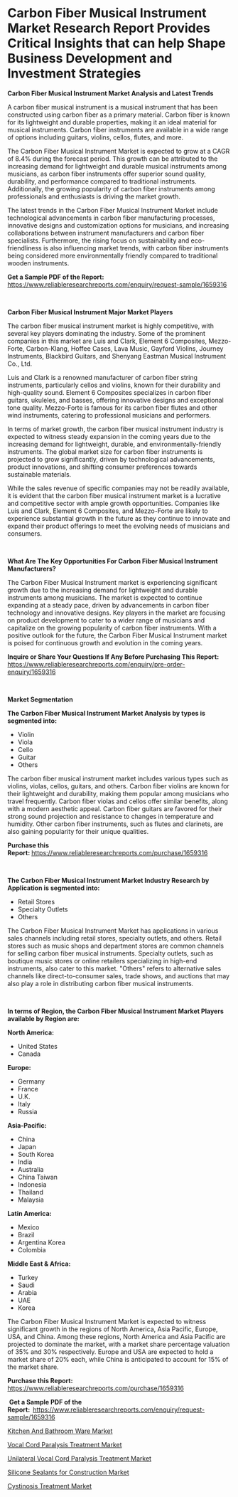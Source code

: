 <p><h1>Carbon Fiber Musical Instrument Market Research Report Provides Critical Insights that can help Shape Business Development and Investment Strategies</h1></p><p><strong>Carbon Fiber Musical Instrument Market Analysis and Latest Trends</strong></p>
<p><p>A carbon fiber musical instrument is a musical instrument that has been constructed using carbon fiber as a primary material. Carbon fiber is known for its lightweight and durable properties, making it an ideal material for musical instruments. Carbon fiber instruments are available in a wide range of options including guitars, violins, cellos, flutes, and more.</p><p>The Carbon Fiber Musical Instrument Market is expected to grow at a CAGR of 8.4% during the forecast period. This growth can be attributed to the increasing demand for lightweight and durable musical instruments among musicians, as carbon fiber instruments offer superior sound quality, durability, and performance compared to traditional instruments. Additionally, the growing popularity of carbon fiber instruments among professionals and enthusiasts is driving the market growth.</p><p>The latest trends in the Carbon Fiber Musical Instrument Market include technological advancements in carbon fiber manufacturing processes, innovative designs and customization options for musicians, and increasing collaborations between instrument manufacturers and carbon fiber specialists. Furthermore, the rising focus on sustainability and eco-friendliness is also influencing market trends, with carbon fiber instruments being considered more environmentally friendly compared to traditional wooden instruments.</p></p>
<p><strong>Get a Sample PDF of the Report:&nbsp;</strong> <a href="https://www.reliableresearchreports.com/enquiry/request-sample/1659316">https://www.reliableresearchreports.com/enquiry/request-sample/1659316</a></p>
<p>&nbsp;</p>
<p><strong>Carbon Fiber Musical Instrument Major Market Players</strong></p>
<p><p>The carbon fiber musical instrument market is highly competitive, with several key players dominating the industry. Some of the prominent companies in this market are Luis and Clark, Element 6 Composites, Mezzo-Forte, Carbon-Klang, Hoffee Cases, Lava Music, Gayford Violins, Journey Instruments, Blackbird Guitars, and Shenyang Eastman Musical Instrument Co., Ltd.</p><p>Luis and Clark is a renowned manufacturer of carbon fiber string instruments, particularly cellos and violins, known for their durability and high-quality sound. Element 6 Composites specializes in carbon fiber guitars, ukuleles, and basses, offering innovative designs and exceptional tone quality. Mezzo-Forte is famous for its carbon fiber flutes and other wind instruments, catering to professional musicians and performers.</p><p>In terms of market growth, the carbon fiber musical instrument industry is expected to witness steady expansion in the coming years due to the increasing demand for lightweight, durable, and environmentally-friendly instruments. The global market size for carbon fiber instruments is projected to grow significantly, driven by technological advancements, product innovations, and shifting consumer preferences towards sustainable materials.</p><p>While the sales revenue of specific companies may not be readily available, it is evident that the carbon fiber musical instrument market is a lucrative and competitive sector with ample growth opportunities. Companies like Luis and Clark, Element 6 Composites, and Mezzo-Forte are likely to experience substantial growth in the future as they continue to innovate and expand their product offerings to meet the evolving needs of musicians and consumers.</p></p>
<p>&nbsp;</p>
<p><strong>What Are The Key Opportunities For Carbon Fiber Musical Instrument Manufacturers?</strong></p>
<p><p>The Carbon Fiber Musical Instrument market is experiencing significant growth due to the increasing demand for lightweight and durable instruments among musicians. The market is expected to continue expanding at a steady pace, driven by advancements in carbon fiber technology and innovative designs. Key players in the market are focusing on product development to cater to a wider range of musicians and capitalize on the growing popularity of carbon fiber instruments. With a positive outlook for the future, the Carbon Fiber Musical Instrument market is poised for continuous growth and evolution in the coming years.</p></p>
<p><strong>Inquire or Share Your Questions If Any Before Purchasing This Report:</strong> <a href="https://www.reliableresearchreports.com/enquiry/pre-order-enquiry/1659316">https://www.reliableresearchreports.com/enquiry/pre-order-enquiry/1659316</a></p>
<p>&nbsp;</p>
<p><strong>Market Segmentation</strong></p>
<p><strong>The Carbon Fiber Musical Instrument Market Analysis by types is segmented into:</strong></p>
<p><ul><li>Violin</li><li>Viola</li><li>Cello</li><li>Guitar</li><li>Others</li></ul></p>
<p><p>The carbon fiber musical instrument market includes various types such as violins, violas, cellos, guitars, and others. Carbon fiber violins are known for their lightweight and durability, making them popular among musicians who travel frequently. Carbon fiber violas and cellos offer similar benefits, along with a modern aesthetic appeal. Carbon fiber guitars are favored for their strong sound projection and resistance to changes in temperature and humidity. Other carbon fiber instruments, such as flutes and clarinets, are also gaining popularity for their unique qualities.</p></p>
<p><strong>Purchase this Report:&nbsp;</strong><a href="https://www.reliableresearchreports.com/purchase/1659316">https://www.reliableresearchreports.com/purchase/1659316</a></p>
<p>&nbsp;</p>
<p><strong>The Carbon Fiber Musical Instrument Market Industry Research by Application is segmented into:</strong></p>
<p><ul><li>Retail Stores</li><li>Specialty Outlets</li><li>Others</li></ul></p>
<p><p>The Carbon Fiber Musical Instrument Market has applications in various sales channels including retail stores, specialty outlets, and others. Retail stores such as music shops and department stores are common channels for selling carbon fiber musical instruments. Specialty outlets, such as boutique music stores or online retailers specializing in high-end instruments, also cater to this market. "Others" refers to alternative sales channels like direct-to-consumer sales, trade shows, and auctions that may also play a role in distributing carbon fiber musical instruments.</p></p>
<p>&nbsp;</p>
<p><strong>In terms of Region, the Carbon Fiber Musical Instrument Market Players available by Region are:</strong></p>
<p>
    <p> <strong> North America: </strong>
        <ul>
            <li>United States</li>
            <li>Canada</li>
        </ul>
        </p> 
    <p> <strong> Europe: </strong>
        <ul>
            <li>Germany</li>
            <li>France</li>
            <li>U.K.</li>
            <li>Italy</li>
            <li>Russia</li>
        </ul>
        </p> 
    <p> <strong> Asia-Pacific: </strong>
        <ul>
            <li>China</li>
            <li>Japan</li>
            <li>South Korea</li>
            <li>India</li>
            <li>Australia</li>
            <li>China Taiwan</li>
            <li>Indonesia</li>
            <li>Thailand</li>
            <li>Malaysia</li>
        </ul>
        </p> 
    <p> <strong> Latin America: </strong>
        <ul>
            <li>Mexico</li>
            <li>Brazil</li>
            <li>Argentina Korea</li>
            <li>Colombia</li>
        </ul>
        </p> 
    <p> <strong> Middle East & Africa: </strong>
        <ul>
            <li>Turkey</li>
            <li>Saudi</li>
            <li>Arabia</li>
            <li>UAE</li>
            <li>Korea</li>
        </ul>
    </p>
    </p>
<p><p>The Carbon Fiber Musical Instrument Market is expected to witness significant growth in the regions of North America, Asia Pacific, Europe, USA, and China. Among these regions, North America and Asia Pacific are projected to dominate the market, with a market share percentage valuation of 35% and 30% respectively. Europe and USA are expected to hold a market share of 20% each, while China is anticipated to account for 15% of the market share.</p></p>
<p><strong>Purchase this Report: </strong><a href="https://www.reliableresearchreports.com/purchase/1659316">https://www.reliableresearchreports.com/purchase/1659316</a></p>
<p>&nbsp;<strong>Get a Sample PDF of the Report:&nbsp;&nbsp;</strong><a href="https://www.reliableresearchreports.com/enquiry/request-sample/1659316">https://www.reliableresearchreports.com/enquiry/request-sample/1659316</a></p>
<p><strong></strong></p>
<p><p><a href="https://github.com/jodemen/Market-Research-Report-List-1/blob/main/kitchen-and-bathroom-ware-market.md">Kitchen And Bathroom Ware Market</a></p><p><a href="https://medium.com/@shanieprice69879/vocal-cord-paralysis-treatment-market-size-reveals-the-best-marketing-channels-in-global-industry-48e375222c9d">Vocal Cord Paralysis Treatment Market</a></p><p><a href="https://medium.com/@shanieprice69879/unilateral-vocal-cord-paralysis-treatment-market-share-evolution-and-market-growth-trends-2024-c5878d330645">Unilateral Vocal Cord Paralysis Treatment Market</a></p><p><a href="https://github.com/Sarissaschmalingtr6fz2739/Market-Research-Report-List-1/blob/main/silicone-sealants-for-construction-market.md">Silicone Sealants for Construction Market</a></p><p><a href="https://medium.com/@dorothybrooks53/cystinosis-treatment-market-competitive-analysis-market-trends-and-forecast-to-2031-7dd5969a5de0">Cystinosis Treatment Market</a></p></p>
